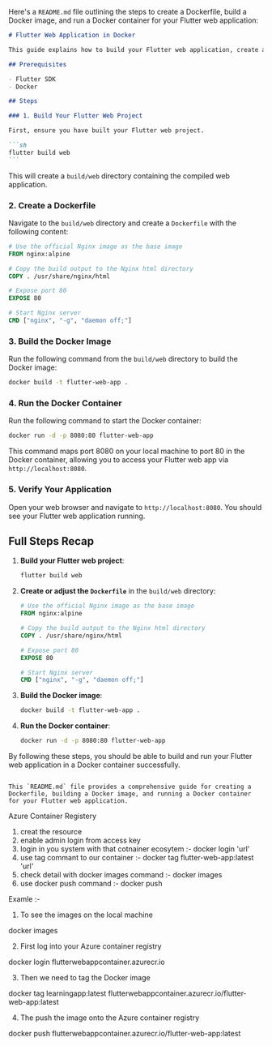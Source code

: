 Here's a `README.md` file outlining the steps to create a Dockerfile, build a Docker image, and run a Docker container for your Flutter web application:

````markdown
# Flutter Web Application in Docker

This guide explains how to build your Flutter web application, create a Dockerfile, build a Docker image, and run a Docker container to serve your application using Nginx.

## Prerequisites

- Flutter SDK
- Docker

## Steps

### 1. Build Your Flutter Web Project

First, ensure you have built your Flutter web project.

```sh
flutter build web
```
````

This will create a `build/web` directory containing the compiled web application.

### 2. Create a Dockerfile

Navigate to the `build/web` directory and create a `Dockerfile` with the following content:

```Dockerfile
# Use the official Nginx image as the base image
FROM nginx:alpine

# Copy the build output to the Nginx html directory
COPY . /usr/share/nginx/html

# Expose port 80
EXPOSE 80

# Start Nginx server
CMD ["nginx", "-g", "daemon off;"]
```

### 3. Build the Docker Image

Run the following command from the `build/web` directory to build the Docker image:

```sh
docker build -t flutter-web-app .
```

### 4. Run the Docker Container

Run the following command to start the Docker container:

```sh
docker run -d -p 8080:80 flutter-web-app
```

This command maps port 8080 on your local machine to port 80 in the Docker container, allowing you to access your Flutter web app via `http://localhost:8080`.

### 5. Verify Your Application

Open your web browser and navigate to `http://localhost:8080`. You should see your Flutter web application running.

## Full Steps Recap

1. **Build your Flutter web project**:

   ```sh
   flutter build web
   ```

2. **Create or adjust the `Dockerfile`** in the `build/web` directory:

   ```Dockerfile
   # Use the official Nginx image as the base image
   FROM nginx:alpine

   # Copy the build output to the Nginx html directory
   COPY . /usr/share/nginx/html

   # Expose port 80
   EXPOSE 80

   # Start Nginx server
   CMD ["nginx", "-g", "daemon off;"]
   ```

3. **Build the Docker image**:

   ```sh
   docker build -t flutter-web-app .
   ```

4. **Run the Docker container**:

   ```sh
   docker run -d -p 8080:80 flutter-web-app
   ```

By following these steps, you should be able to build and run your Flutter web application in a Docker container successfully.

```

This `README.md` file provides a comprehensive guide for creating a Dockerfile, building a Docker image, and running a Docker container for your Flutter web application.
```

Azure Container Registery

1. creat the resource
2. enable admin login from access key
3. login in you system with that cotnainer ecosytem :- docker login 'url'
4. use tag commant to our container :- docker tag flutter-web-app:latest 'url'
5. check detail with docker images command :- docker images
6. use docker push command :- docker push

Examle :-

1. To see the images on the local machine

docker images

2. First log into your Azure container registry

docker login flutterwebappcontainer.azurecr.io

3. Then we need to tag the Docker image

docker tag learningapp:latest flutterwebappcontainer.azurecr.io/flutter-web-app:latest

4. The push the image onto the Azure container registry

docker push flutterwebappcontainer.azurecr.io/flutter-web-app:latest
